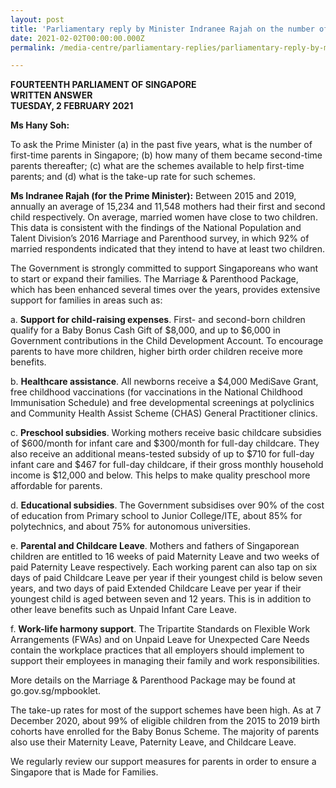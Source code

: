 ```yaml
---
layout: post
title: 'Parliamentary reply by Minister Indranee Rajah on the number of first-time parents and support for them'
date: 2021-02-02T00:00:00.000Z
permalink: /media-centre/parliamentary-replies/parliamentary-reply-by-minister-indranee-rajah-on-the-number-of-first-time-parents-and-support-for-them

---
```



**FOURTEENTH PARLIAMENT OF SINGAPORE**  
**WRITTEN ANSWER**  
**TUESDAY, 2 FEBRUARY 2021**  

**Ms Hany Soh:**

To ask the Prime Minister (a) in the past five years, what is the number of first-time parents in Singapore; (b) how many of them became second-time parents thereafter; (c) what are the schemes available to help first-time parents; and (d) what is the take-up rate for such schemes.

**Ms Indranee Rajah (for the Prime Minister):**
Between 2015 and 2019, annually an average of 15,234 and 11,548 mothers had their first and second child respectively.  On average, married women have close to two children. This data is consistent with the findings of the National Population and Talent Division’s 2016 Marriage and Parenthood survey, in which 92% of married respondents indicated that they intend to have at least two children. 
 
The Government is strongly committed to support Singaporeans who want to start or expand their families. The Marriage & Parenthood Package, which has been enhanced several times over the years, provides extensive support for families in areas such as: 

a.	**Support for child-raising expenses**. First- and second-born children qualify for a Baby Bonus Cash Gift of $8,000, and up to $6,000 in Government contributions in the Child Development Account. To encourage parents to have more children, higher birth order children receive more benefits.

b.	**Healthcare assistance**. All newborns receive a $4,000 MediSave Grant, free childhood vaccinations (for vaccinations in the National Childhood Immunisation Schedule) and free developmental screenings at polyclinics and Community Health Assist Scheme (CHAS) General Practitioner clinics.

c.	**Preschool subsidies**. Working mothers receive basic childcare subsidies of $600/month for infant care and $300/month for full-day childcare. They also receive an additional means-tested subsidy of up to $710 for full-day infant care and $467 for full-day childcare, if their gross monthly household income is $12,000 and below. This helps to make quality preschool more affordable for parents. 

d.	**Educational subsidies**. The Government subsidises over 90% of the cost of education from Primary school to Junior College/ITE, about 85% for polytechnics, and about 75% for autonomous universities.

e.	**Parental and Childcare Leave**. Mothers and fathers of Singaporean children are entitled to 16 weeks of paid Maternity Leave and two weeks of paid Paternity Leave respectively. Each working parent can also tap on six days of paid Childcare Leave per year if their youngest child is below seven years, and two days of paid Extended Childcare Leave per year if their youngest child is aged between seven and 12 years. This is in addition to other leave benefits such as Unpaid Infant Care Leave.

f.	**Work-life harmony support**. The Tripartite Standards on Flexible Work Arrangements (FWAs) and on Unpaid Leave for Unexpected Care Needs contain the workplace practices that all employers should implement to support their employees in managing their family and work responsibilities.

More details on the Marriage & Parenthood Package may be found at go.gov.sg/mpbooklet. 

The take-up rates for most of the support schemes have been high. As at 7 December 2020, about 99% of eligible children from the 2015 to 2019 birth cohorts have enrolled for the Baby Bonus Scheme. The majority of parents also use their Maternity Leave, Paternity Leave, and Childcare Leave. 

We regularly review our support measures for parents in order to ensure a Singapore that is Made for Families.
